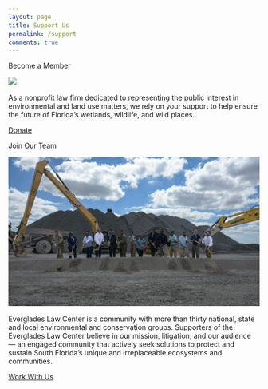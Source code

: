 ```yaml
---
layout: page
title: Support Us
permalink: /support
comments: true
---
```


<div class="row justify-content-between">
<div class="col-md-8 pr-5">
<p>Become a Member</p>
<img class="AdobeStock_406739313.jpeg" src="assets/images/AdobeStock_406739313.jpeg"> 
<p> As a nonprofit law firm dedicated to representing the public interest in environmental and land use matters, we rely on your support to help ensure the future of Florida’s wetlands, wildlife, and wild places.</p> 

<a target="_blank" href="https://evergladeslaw.org/donate/" class="btn btn-warning">Donate</a>

<p>Join Our Team</p>

<img class="EAA-Reservoir-groundbreaking.jpg" src="assets/images/EAA-Reservoir-groundbreaking.jpg">
 
<p>Everglades Law Center is a community with more than thirty national, state and local environmental and conservation groups. Supporters of the Everglades Law Center believe in our mission, litigation, and our audience — an engaged community that actively seek solutions to protect and sustain South Florida’s unique and irreplaceable ecosystems and communities.</p> 

 <a target="_blank" href="https://evergladeslaw.org/about/work-with-us/" class="btn btn-warning">Work With Us</a> 
  
  
  
  </div> 
